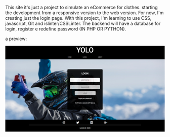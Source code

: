 This site it's just a project to simulate an eCommerce for clothes. starting the development from a responsive version to the web version.
For now, I'm creating just the login page. With this project, I'm learning to use CSS, javascript, Git and islinter/CSSLinter. 
The backend will have a  database for login, register e redefine password (IN PHP OR PYTHON). 

a preview:


![GitHub Logo](./preview_2.png)
